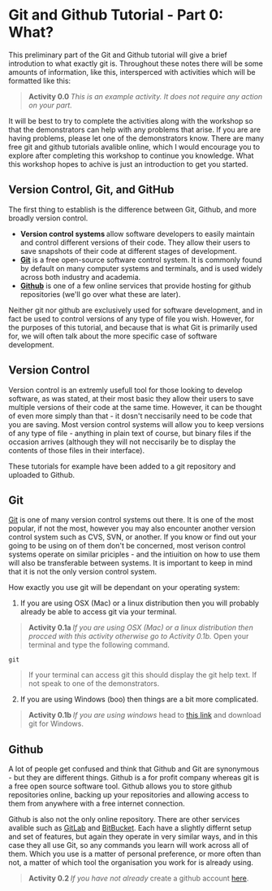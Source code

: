 <h1> Git and Github Tutorial - Part 0: What? </h1>

This preliminary part of the Git and Github tutorial will give a brief introdution to what exactly git is. Throughout these notes there will be some amounts of information, like this, intersperced with activities which will be formatted like this:

> <b> Activity 0.0 </b> *This is an example activity. It does not require any action on your part.*

It will be best to try to complete the activities along with the workshop so that the demonstrators can help with any problems that arise. If you are are having problems, please let one of the demonstrators know. There are many free git and github tutorials avalible online, which I would encourage you to explore after completing this workshop to continue you knowledge. What this workshop hopes to achive is just an introduction to get you started.

<h2> Version Control, Git, and GitHub </h2>

The first thing to establish is the difference between Git, Github, and more broadly version control.

* <b> Version control systems </b> allow software developers to easily maintain and control different versions of their code. They allow their users to save snapshots of their code at different stages of development.
* [<b>Git</b>](https://git-scm.com) is a free open-source software control system. It is commonly found by default on many computer systems and terminals, and is used widely across both industry and academia. 
* [<b>Github</b>](https://github.com) is one of a few online services that provide hosting for github repositories (we'll go over what these are later). 

Neither git nor github are exclusively used for software development, and in fact be used to control versions of any type of file you wish. However, for the purposes of this tutorial, and because that is what Git is primarily used for, we will often talk about the more specific case of software development.

<h2> Version Control </h2>

Version control is an extremly usefull tool for those looking to develop software, as was stated, at their most basic they allow their users to save multiple versions of their code at the same time. However, it can be thought of even more simply than that - it dosn't neccisarily need to be code that you are saving. Most version control systems will allow you to keep versions of any type of file - anything in plain text of course, but binary files if the occasion arrives (although they will not neccisarily be to display the contents of those files in their interface).

These tutorials for example have been added to a git repository and uploaded to Github.

<h2> Git </h2>

[Git](https://git-scm.com) is one of many version control systems out there. It is one of the most popular, if not the most, however you may also encounter another version control system such as CVS, SVN, or another. If you know or find out your going to be using on of them don't be concerned, most verison control systems operate on similar priciples - and the intiuition on how to use them will also be transferable between systems. It is important to keep in mind that it is not the only version control system.

How exactly you use git will be dependant on your operating system:

1. If you are using OSX (Mac) or a linux distribution then you will probably already be able to access git via your terminal.

> <b> Activity 0.1a </b> *If you are using OSX (Mac) or a linux distribution then procced with this activity otherwise go to Activity 0.1b.* Open your terminal and type the following command.

    git

> If your terminal can access git this should display the git help text. If not speak to one of the demonstrators.

2. If you are using Windows (boo) then things are a bit more complicated.

> <b> Activity 0.1b </b> *If you are using windows* head to [this link](https://git-scm.com/download/win) and download git for Windows.

<h2> Github </h2>

A lot of people get confused and think that Github and Git are synonymous - but they are different things. Github is a for profit company whereas git is a free open source software tool. Github allows you to store github repositories online, backing up your repositories and allowing access to them from anywhere with a free internet connection.

Github is also not the only online repository. There are other services avalible such as [GitLab](https://about.gitlab.com) and [BitBucket](https://about.gitlab.com). Each have a slightly differnt setup and set of features, but again they operate in very similar ways, and in this case they all use Git, so any commands you learn will work across all of them. Which you use is a matter of personal preference, or more often than not, a matter of which tool the organisation you work for is already using.

> <b> Activity 0.2 </b> *If you have not already* create a github account [here](https://www.github.com/join).
